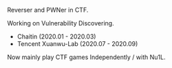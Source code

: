 Reverser and PWNer in CTF.

Working on Vulnerability Discovering.

- Chaitin (2020.01 - 2020.03)
- Tencent Xuanwu-Lab (2020.07 - 2020.09)

Now mainly play CTF games Independently / with Nu1L.
